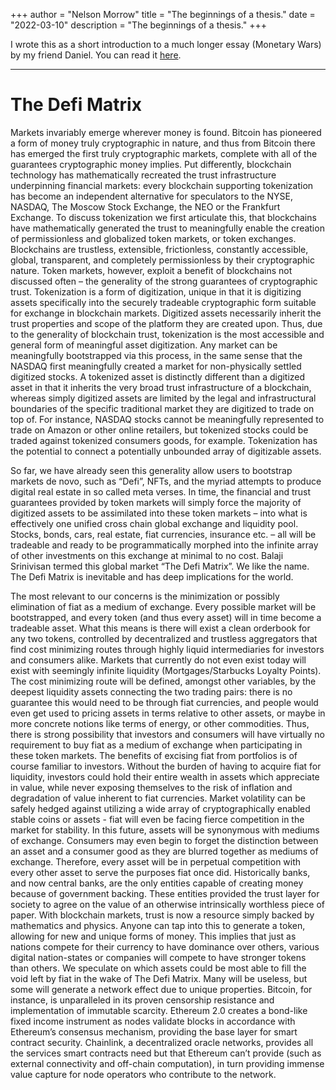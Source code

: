+++
author = "Nelson Morrow"
title = "The beginnings of a thesis."
date = "2022-03-10"
description = "The beginnings of a thesis."
+++

I wrote this as a short introduction to a much longer essay (Monetary Wars) by my friend Daniel. You can read it
[here](https://abstraction.capital/insights).

 * * *

# The Defi Matrix

Markets invariably emerge wherever money is found. Bitcoin has pioneered a form of money truly
cryptographic in nature, and thus from Bitcoin there has emerged the first truly cryptographic markets,
complete with all of the guarantees cryptographic money implies. Put differently, blockchain technology
has mathematically recreated the trust infrastructure underpinning financial markets: every blockchain
supporting tokenization has become an independent alternative for speculators to the NYSE, NASDAQ,
The Moscow Stock Exchange, the NEO or the Frankfurt Exchange. To discuss tokenization we first
articulate this, that blockchains have mathematically generated the trust to meaningfully enable the
creation of permissionless and globalized token markets, or token exchanges.
Blockchains are trustless, extensible, frictionless, constantly accessible, global, transparent, and
completely permissionless by their cryptographic nature. Token markets, however, exploit a benefit of
blockchains not discussed often – the generality of the strong guarantees of cryptographic trust.
Tokenization is a form of digitization, unique in that it is digitizing assets specifically into the securely
tradeable cryptographic form suitable for exchange in blockchain markets. Digitized assets necessarily
inherit the trust properties and scope of the platform they are created upon. Thus, due to the generality
of blockchain trust, tokenization is the most accessible and general form of meaningful asset digitization.
Any market can be meaningfully bootstrapped via this process, in the same sense that the NASDAQ first
meaningfully created a market for non-physically settled digitized stocks. A tokenized asset is distinctly
different than a digitized asset in that it inherits the very broad trust infrastructure of a blockchain,
whereas simply digitized assets are limited by the legal and infrastructural boundaries of the specific
traditional market they are digitized to trade on top of. For instance, NASDAQ stocks cannot be
meaningfully represented to trade on Amazon or other online retailers, but tokenized stocks could be
traded against tokenized consumers goods, for example. Tokenization has the potential to connect a
potentially unbounded array of digitizable assets.

So far, we have already seen this generality allow users to bootstrap markets de novo, such as “Defi”,
NFTs, and the myriad attempts to produce digital real estate in so called meta verses. In time, the financial
and trust guarantees provided by token markets will simply force the majority of digitized assets to be
assimilated into these token markets – into what is effectively one unified cross chain global exchange
and liquidity pool. Stocks, bonds, cars, real estate, fiat currencies, insurance etc. – all will be tradeable and
ready to be programmatically morphed into the infinite array of other investments on this exchange at
minimal to no cost. Balaji Srinivisan termed this global market “The Defi Matrix”. We like the name. The
Defi Matrix is inevitable and has deep implications for the world.

The most relevant to our concerns is the minimization or possibly elimination of fiat as a medium of
exchange. Every possible market will be bootstrapped, and every token (and thus every asset) will in time
become a tradeable asset. What this means is there will exist a clean orderbook for any two tokens,
controlled by decentralized and trustless aggregators that find cost minimizing routes through highly
liquid intermediaries for investors and consumers alike. Markets that currently do not even exist today
will exist with seemingly infinite liquidity (Mortgages/Starbucks Loyalty Points). The cost minimizing route
will be defined, amongst other variables, by the deepest liquidity assets connecting the two trading pairs:
there is no guarantee this would need to be through fiat currencies, and people would even get used to
pricing assets in terms relative to other assets, or maybe in more concrete notions like terms of energy,
or other commodities. Thus, there is strong possibility that investors and consumers will have virtually no
requirement to buy fiat as a medium of exchange when participating in these token markets.
The benefits of excising fiat from portfolios is of course familiar to investors. Without the burden of having
to acquire fiat for liquidity, investors could hold their entire wealth in assets which appreciate in value,
while never exposing themselves to the risk of inflation and degradation of value inherent to fiat
currencies. Market volatility can be safely hedged against utilizing a wide array of cryptographically
enabled stable coins or assets - fiat will even be facing fierce competition in the market for stability.
In this future, assets will be synonymous with mediums of exchange. Consumers may even begin to forget
the distinction between an asset and a consumer good as they are blurred together as mediums of
exchange. Therefore, every asset will be in perpetual competition with every other asset to serve the
purposes fiat once did. Historically banks, and now central banks, are the only entities capable of creating
money because of government backing. These entities provided the trust layer for society to agree on the
value of an otherwise intrinsically worthless piece of paper. With blockchain markets, trust is now a
resource simply backed by mathematics and physics. Anyone can tap into this to generate a token, 
allowing for new and unique forms of money. This implies that just as nations compete for their currency
to have dominance over others, various digital nation-states or companies will compete to have stronger
tokens than others.
We speculate on which assets could be most able to fill the void left by fiat in the wake of The Defi Matrix.
Many will be useless, but some will generate a network effect due to unique properties. Bitcoin, for
instance, is unparalleled in its proven censorship resistance and implementation of immutable scarcity.
Ethereum 2.0 creates a bond-like fixed income instrument as nodes validate blocks in accordance with
Ethereum’s consensus mechanism, providing the base layer for smart contract security. Chainlink, a
decentralized oracle networks, provides all the services smart contracts need but that Ethereum can’t
provide (such as external connectivity and off-chain computation), in turn providing immense value
capture for node operators who contribute to the network.
